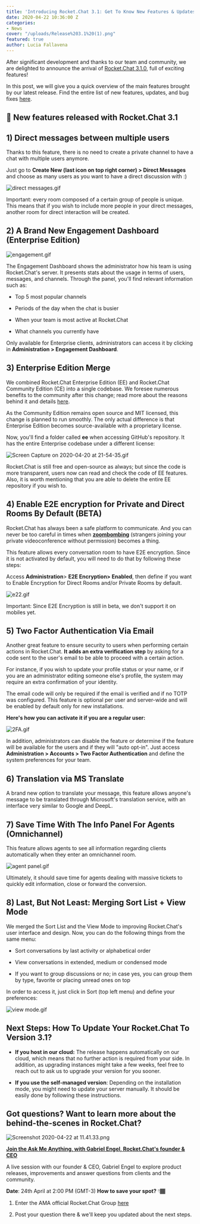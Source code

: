 ```yaml
---
title: 'Introducing Rocket.Chat 3.1: Get To Know New Features & Updates'
date: 2020-04-22 10:36:00 Z
categories:
- News
cover: "/uploads/Release%203.1%20(1).png"
featured: true
author: Lucia Fallavena
---
```


After significant development and thanks to our team and community, we are delighted to announce the arrival of [Rocket.Chat 3.1.0](https://github.com/RocketChat/Rocket.Chat/releases/tag/3.1.0), full of exciting features!

In this post, we will give you a quick overview of the main features brought by our latest release. Find the entire list of new features, updates, and bug fixes [here](https://github.com/RocketChat/Rocket.Chat/releases/tag/3.1.0).

## 🚀 New features released with Rocket.Chat 3.1

## 1) Direct messages between multiple users

Thanks to this feature, there is no need to create a private channel to have a chat with multiple users anymore.

Just go to **Create New (last icon on top right corner) > Direct Messages** and choose as many users as you want to have a direct discussion with :)

![direct messages.gif](/uploads/direct%20messages.gif)

Important: every room composed of a certain group of people is unique. This means that if you wish to include more people in your direct messages, another room for direct interaction will be created.

## 2)  A Brand New Engagement Dashboard (Enterprise Edition)

![engagement.gif](/uploads/engagement.gif)

The Engagement Dashboard shows the administrator how his team is using Rocket.Chat's server. It presents stats about the usage in terms of users, messages, and channels. Through the panel, you'll find relevant information such as:

* Top 5 most popular channels

* Periods of the day when the chat is busier

* When your team is most active at Rocket.Chat

* What channels you currently have

Only available for Enterprise clients, administrators can access it by clicking in **Administration > Engagement Dashboard**.

## 3) Enterprise Edition Merge

We combined Rocket.Chat Enterprise Edition (EE) and Rocket.Chat Community Edition (CE) into a single codebase. We foresee numerous benefits to the community after this change; read more about the reasons behind it and  details [here](https://rocket.chat/2020/03/28/moving-to-a-single-codebase/).

As the Community Edition remains open source and MIT licensed, this change is planned to run smoothly.  The only actual difference  is that Enterprise Edition becomes source-available with a proprietary license.

Now, you'll find a folder called **ee** when accessing GitHub's repository. It has the entire Enterprise codebase under a different license:

![Screen Capture on 2020-04-20 at 21-54-35.gif](/uploads/Screen%20Capture%20on%202020-04-20%20at%2021-54-35.gif)

Rocket.Chat is still free and open-source as always; but since the code is more transparent, users now can read and check the code of EE features. Also, it is worth mentioning that you are able to delete the entire EE repository if you wish to.

## 4) Enable E2E encryption for Private and Direct Rooms By Default (BETA)

Rocket.Chat has always been a safe platform to communicate. And you can never be too careful in times when **[zoombombing](https://rocket.chat/2020/04/13/alternatives-to-zoom/)** (strangers joining your private videoconference without permission) becomes a thing.

This feature allows every conversation room to have E2E encryption. Since it is not activated by default, you will need to do that by following these steps:

Access **Administration**> **E2E Encryption> Enabled**, then define if you want to Enable Encryption for Direct Rooms and/or Private Rooms by default.

![e22.gif](/uploads/e22.gif)

Important: Since E2E Encryption is still in beta, we don't support it on mobiles yet.

## 5) Two Factor Authentication Via Email

Another great feature to ensure security to users when performing certain actions in Rocket.Chat. **It adds an extra verification step** by asking for a code sent to the user's email to be able to proceed with a certain action.

For instance, if you wish to update your profile status or your name, or if you are an administrator editing someone else's profile, the system may require an extra confirmation of your identity.

The email code will only be required if the email is verified and if no TOTP was configured. This feature is optional per user and server-wide and will be enabled by default only for new installations.

**Here's how you can activate it if you are a regular user:**

![2FA.gif](/uploads/2FA.gif)

In addition, administrators can disable the feature or determine if the feature will be available for the users and if they will "auto opt-in". Just access **Administration > Accounts > Two Factor Authentication** and define the system preferences for your team.

## 6) Translation via MS Translate

A brand new option to translate your message, this feature allows anyone's message to be translated through Microsoft's translation service, with an interface very similar to Google and DeepL.

## 7) Save Time With The Info Panel For Agents (Omnichannel)

This feature allows agents to see all information regarding clients automatically when they enter an omnichannel room.

![agent panel.gif](/uploads/agent%20panel.gif)

Ultimately, it should save time for agents dealing with massive tickets to quickly edit information, close or forward the conversion.

## 8) Last, But Not Least: Merging Sort List \+ View Mode

We merged the Sort List and the View Mode to improving Rocket.Chat's user interface and design. Now, you can do the following things from the same menu:

* Sort conversations by last activity or alphabetical order

* View conversations in extended, medium or condensed mode

* If you want to group discussions or no; in case yes, you can group them by type, favorite or placing unread ones on top

In order to access it, just click in Sort (top left menu) and define your preferences:

![view mode.gif](/uploads/view%20mode.gif)

## Next Steps: How To Update Your Rocket.Chat To Version 3.1?

* **If you host in our cloud:** The release happens automatically on our cloud, which means that no further action is required from your side. In addition, as upgrading instances might take a few weeks, feel free to reach out to ask us to upgrade your version for you sooner.


* **If you use the self-managed version**: Depending on the installation mode, you might need to update your server manually. It should be easily done by following these instructions.

## **Got questions? Want to learn more about the behind-the-scenes in Rocket.Chat?**

![Screenshot 2020-04-22 at 11.41.33.png](/uploads/Screenshot%202020-04-22%20at%2011.41.33.png)

**[Join the Ask Me Anything, with Gabriel Engel, Rocket.Chat's founder & CEO](https://rocket.chat/2020/04/24/ask-gabriel-anything/?utm_source=blog&utm_medium=banner&utm_campaign=amagabriel)**

A live session with our founder & CEO, Gabriel Engel to explore product releases, improvements and answer questions from clients and the community.

**Date**: 24th April at 2:00 PM (GMT-3)
**How to save your spot?** 👇🏾

1. Enter the AMA official Rocket.Chat Group [here](https://open.rocket.chat/channel/ask-gabriel-anything)

2. Post your question there & we'll keep you updated about the next steps.